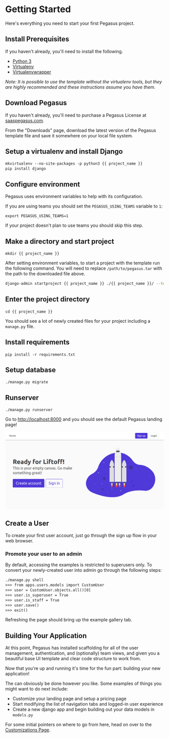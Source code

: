Getting Started
===============

Here's everything you need to start your first Pegasus project.

## Install Prerequisites

If you haven't already, you'll need to install the following.

- [Python 3](https://www.python.org/downloads/)
- [Virtualenv](https://virtualenv.pypa.io/en/stable/)
- [Virtualenvwrapper](https://virtualenvwrapper.readthedocs.io/en/latest/)

*Note: It is possible to use the template without the virtualenv tools, 
but they are highly recommended and these instructions assume you have them.*

## Download Pegasus

If you haven't already, you'll need to purchase a Pegasus License at [saaspegasus.com](http://www.saaspegasus.com/).

From the "Downloads" page, download the latest version of the Pegasus template file and save it somewhere on your local file system.

## Setup a virtualenv and install Django

```
mkvirtualenv --no-site-packages -p python3 {{ project_name }}
pip install django
```

## Configure environment

Pegasus uses environment variables to help with its configuration.

If you are using teams you should set the `PEGASUS_USING_TEAMS` variable to `1`:

```
export PEGASUS_USING_TEAMS=1
```

If your project doesn't plan to use teams you should skip this step.

## Make a directory and start project

```
mkdir {{ project_name }}
```

After setting environment variables, to start a project with the template run the following command.
You will need to replace `/path/to/pegasus.tar` with the path to the downloaded file above.

```bash
django-admin startproject {{ project_name }} ./{{ project_name }}/ --template=/path/to/pegasus.tar --name=assets/index.js,package.json,README.md
```

## Enter the project directory

```
cd {{ project_name }}
```

You should see a lot of newly created files for your project including a `manage.py` file.

## Install requirements

```
pip install -r requirements.txt
```

## Setup database

```
./manage.py migrate
```

## Runserver

```
./manage.py runserver
```

Go to [http://localhost:8000](http://localhost:8000) and you should see the default Pegasus landing page!

![](images/pegasus-landing-page.png)

## Create a User

To create your first user account, just go through the sign up flow in your web browser.

### Promote your user to an admin

By default, accessing the examples is restricted to superusers only.
To convert your newly-created user into admin go through the following steps:

```
./manage.py shell
>>> from apps.users.models import CustomUser
>>> user = CustomUser.objects.all()[0]
>>> user.is_superuser = True
>>> user.is_staff = True
>>> user.save()
>>> exit()
``` 

Refreshing the page should bring up the example gallery tab.

## Building Your Application

At this point, Pegasus has installed scaffolding for all of the user management, authentication, and (optionally) team views,
and given you a beautiful base UI template and clear code structure to work from. 
 
Now that you're up and running it's time for the fun part: building your new application!

The can obviously be done however you like.
Some examples of things you might want to do next include:

- Customize your landing page and setup a pricing page
- Start modifying the list of navigation tabs and logged-in user experience
- Create a new django app and begin building out your data models in `models.py`

For some initial pointers on where to go from here, head on over to the [Customizations Page](/customizations).
